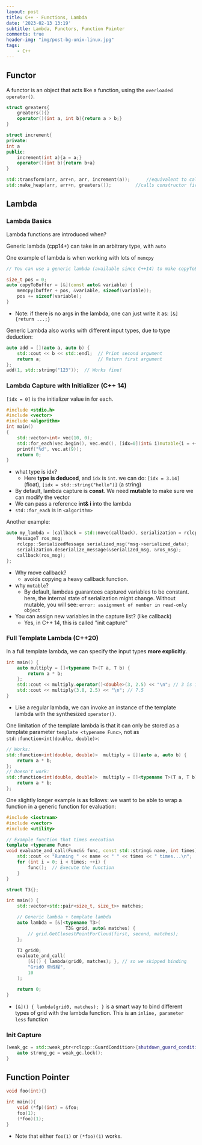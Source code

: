 ```yaml
---
layout: post
title: C++ - Functions, Lambda
date: '2023-02-13 13:19'
subtitle: Lambda, Functors, Function Pointer
comments: true
header-img: "img/post-bg-unix-linux.jpg"
tags:
    - C++
---
```


## Functor

A functor is an object that acts like a function, using the `overloaded operator()`.

``` cpp
struct greaters{
    greaters(){}
    operator()(int a, int b){return a > b;}
}

struct increment{
private:
int a
public:
    increment(int a){a = a;}
    operator()(int b){return b+a}
}

std::transform(arr, arr+n, arr, increment(a));      //equivalent to calling increment(a) first.
std::make_heap(arr, arr+n, greaters());         //calls constructor first, then inside the function, it will call the overloaded().
```

## Lambda

### Lambda Basics

Lambda functions are introduced when?

Generic lambda (cpp14+) can take in an arbitrary type, with `auto`

One example of lambda is when working with lots of `memcpy`

```cpp
// You can use a generic lambda (available since C++14) to make copyToBuffer work with any type:

size_t pos = 0;
auto copyToBuffer = [&](const auto& variable) {
    memcpy(buffer + pos, &variable, sizeof(variable));
    pos += sizeof(variable);
}
```

- Note: if there is no args in the lambda, one can just write it as: `[&]{return ...;}`

Generic Lambda also works with different input types, due to type deduction:

```cpp
auto add = [](auto a, auto b) { 
    std::cout << b << std::endl;  // Print second argument
    return a;                     // Return first argument
};
add(1, std::string("123"));  // Works fine!
```

### Lambda Capture with Initializer (C++ 14)

`[idx = 0]` is the initializer value in for each.

```cpp
#include <stdio.h>
#include <vector>
#include <algorithm>
int main()
{
    std::vector<int> vec(10, 0);
    std::for_each(vec.begin(), vec.end(), [idx=0](int& i)mutable{i = ++idx;});
    printf("%d", vec.at(9));
    return 0;
}
```

- what type is idx?
  - Here **type is deduced**, and `idx` is `int`. we can do: `[idx = 3.14]` (float), `[idx = std::string("hello")]` (a string)
- By default, lambda capture is **const**. We need **mutable** to make sure we can modify the vector
- We can pass a reference **int& i** into the lambda
- `std::for_each` is in `<algorithm>`

Another example:

```cpp
auto my_lambda = [callback = std::move(callback), serialization = rclcpp::Serialization<MessageT>()](const rosbag2_storage::SerializedBagMessageSharedPtr& msg) mutable {
    MessageT ros_msg;
    rclcpp::SerializedMessage serialized_msg(*msg->serialized_data);
    serialization.deserialize_message(&serialized_msg, &ros_msg);
    callback(ros_msg);
};
```

- Why move callback?
  - avoids copying a heavy callback function.
- why `mutable`?
  - By default, lambdas guarantees captured variables to be constant. here, the internal state of serialization might change. Without mutable, you will see: `error: assignment of member in read-only object`
- You can assign new variables in the capture list? (like callback)
  - Yes, in C++ 14, this is called "init capture"

### Full Template Lambda (C++20)

In a full template lambda, we can specify the input types **more explicitly**.

```cpp
int main() {
    auto multiply = []<typename T>(T a, T b) {
        return a * b;
    };
    std::cout << multiply.operator()<double>(3, 2.5) << "\n"; // 3 is int. If we specify double, it will be implicitly casted. 7.5  
    std::cout << multiply(3.0, 2.5) << "\n"; // 7.5
}
```

- Like a regular lambda, we can invoke an instance of the template lambda with the synthesized `operator()`.

One limitation of the template lambda is that it can only be stored as a template parameter `template <typename Func>`, not as `std::function<int(double, double)>`:

```cpp
// Works:
std::function<int(double, double)>  multiply = [](auto a, auto b) {
    return a * b;
};
// Doesn't work:
std::function<int(double, double)>  multiply = []<typename T>(T a, T b) {
    return a * b;
};
```

One slightly longer example is as follows: we want to be able to wrap a function in a generic function for evaluation:

```cpp
#include <iostream>
#include <vector>
#include <utility>

// Example function that times execution
template <typename Func>
void evaluate_and_call(Func&& func, const std::string& name, int times) {
    std::cout << "Running " << name << " " << times << " times...\n";
    for (int i = 0; i < times; ++i) {
        func();  // Execute the function
    }
}

struct T3{};

int main() {
    std::vector<std::pair<size_t, size_t>> matches;

    // Generic lambda + template lambda
    auto lambda = [&]<typename T3>(
                      T3& grid, auto& matches) {
        // grid.GetClosestPointForCloud(first, second, matches);
    };

    T3 grid0;
    evaluate_and_call(
        [&]() { lambda(grid0, matches); }, // so we skipped binding 
        "Grid0 单线程", 
        10
    );

    return 0;
}
```

- `[&]() { lambda(grid0, matches); }` is a smart way to bind different types of grid with the lambda function. This is an `inline, parameter less` function

### Init Capture

```cpp
[weak_gc = std::weak_ptr<rclcpp::GuardCondition>{shutdown_guard_condition_}]() {
    auto strong_gc = weak_gc.lock();
}
```

## Function Pointer

```cpp
void foo(int){}

int main(){
    void (*fp)(int) = &foo;
    foo(1);
    (*foo)(1);
}
```

- Note that either `foo(1)` or `(*foo)(1)` works.
